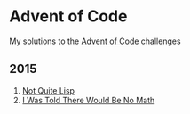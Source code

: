 # Advent of Code

My solutions to the [Advent of Code](https://adventofcode.com/) challenges

## 2015

01. [Not Quite Lisp](https://github.com/Andreal2000/advent-of-code/blob/main/2015/01)
02. [I Was Told There Would Be No Math](https://github.com/Andreal2000/advent-of-code/blob/main/2015/02)
